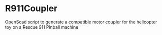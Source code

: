 # R911Coupler
OpenScad script to generate a compatible motor coupler for the helicopter toy on a Rescue 911 Pinball machine
